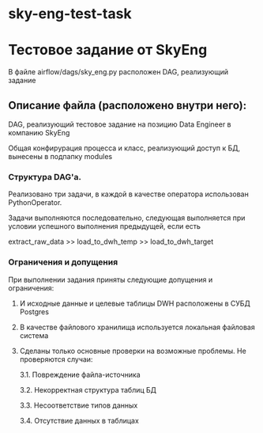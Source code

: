# sky-eng-test-task

# Тестовое задание от SkyEng
В файле airflow/dags/sky_eng.py расположен DAG, реализующий задание

## Описание файла (расположено внутри него):

DAG, реализующий тестовое задание на позицию Data Engineer в компанию SkyEng

Общая конфирурация процесса и класс, реализующий доступ к БД, вынесены в подпапку modules

### Структура DAG'а.

Реализовано три задачи, в каждой в качестве оператора использован PythonOperator.

Задачи выполняются последовательно, следующая выполняется при условии успешного выполнения предыдущей, если есть

extract_raw_data >> load_to_dwh_temp >> load_to_dwh_target

### Ограничения и допущения

При выполнении задания приняты следующие допущения и ограничения:
1. И исходные данные и целевые таблицы DWH расположены в СУБД Postgres
2. В качестве файлового хранилища используется локальная файловая система
3. Сделаны только основные проверки на возможные проблемы. Не проверяются случаи:

    3.1. Повреждение файла-источника
    
    3.2. Некорректная структура таблиц БД
    
    3.3. Несоответствие типов данных
   
    3.4. Отсутствие данных в таблицах
